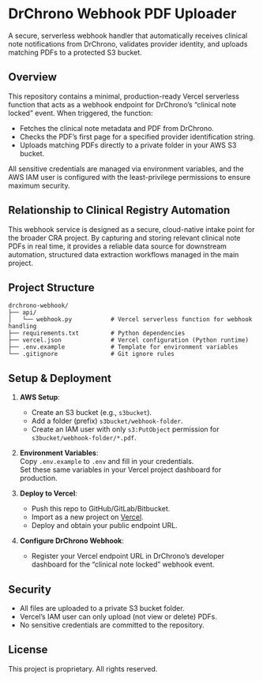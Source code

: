 # DrChrono Webhook PDF Uploader

A secure, serverless webhook handler that automatically receives clinical note notifications from DrChrono, validates provider identity, and uploads matching PDFs to a protected S3 bucket.

## Overview

This repository contains a minimal, production-ready Vercel serverless function that acts as a webhook endpoint for DrChrono’s “clinical note locked” event. When triggered, the function:

- Fetches the clinical note metadata and PDF from DrChrono.
- Checks the PDF’s first page for a specified provider identification string.
- Uploads matching PDFs directly to a private folder in your AWS S3 bucket.

All sensitive credentials are managed via environment variables, and the AWS IAM user is configured with the least-privilege permissions to ensure maximum security.

## Relationship to Clinical Registry Automation

This webhook service is designed as a secure, cloud-native intake point for the broader CRA project. By capturing and storing relevant clinical note PDFs in real time, it provides a reliable data source for downstream automation, structured data extraction workflows managed in the main project.

## Project Structure

```
drchrono-webhook/
├── api/
│   └── webhook.py           # Vercel serverless function for webhook handling
├── requirements.txt         # Python dependencies
├── vercel.json              # Vercel configuration (Python runtime)
├── .env.example             # Template for environment variables
└── .gitignore               # Git ignore rules
```

## Setup & Deployment

1. **AWS Setup**:  
   - Create an S3 bucket (e.g., `s3bucket`).
   - Add a folder (prefix) `s3bucket/webhook-folder`.
   - Create an IAM user with only `s3:PutObject` permission for `s3bucket/webhook-folder/*.pdf`.

2. **Environment Variables**:  
   Copy `.env.example` to `.env` and fill in your credentials.  
   Set these same variables in your Vercel project dashboard for production.

3. **Deploy to Vercel**:  
   - Push this repo to GitHub/GitLab/Bitbucket.
   - Import as a new project on [Vercel](https://vercel.com/).
   - Deploy and obtain your public endpoint URL.

4. **Configure DrChrono Webhook**:  
   - Register your Vercel endpoint URL in DrChrono’s developer dashboard for the “clinical note locked” webhook event.

## Security

- All files are uploaded to a private S3 bucket folder.
- Vercel’s IAM user can only upload (not view or delete) PDFs.
- No sensitive credentials are committed to the repository.

## License

This project is proprietary. All rights reserved.

